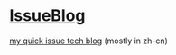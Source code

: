 # [IssueBlog](https://github.com/FredWe/IssueBlog/issues)
[my quick issue tech blog](https://github.com/FredWe/IssueBlog/issues) (mostly in zh-cn)
